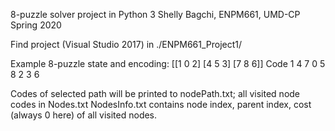 8-puzzle solver project in Python 3
Shelly Bagchi, ENPM661, UMD-CP Spring 2020

Find project (Visual Studio 2017) in ./ENPM661_Project1/

Example 8-puzzle state and encoding:
[[1 0 2]
 [4 5 3]
 [7 8 6]]
Code 1 4 7 0 5 8 2 3 6

Codes of selected path will be printed to nodePath.txt; all visited node codes in Nodes.txt
NodesInfo.txt contains node index, parent index, cost (always 0 here) of all visited nodes.

